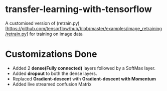 # transfer-learning-with-tensorflow
A customised version of (retrain.py)[https://github.com/tensorflow/hub/blob/master/examples/image_retraining/retrain.py] for training on image data

# Customizations Done
* Added 2 __dense(Fully connected)__ layers followed by a SoftMax layer.
* Added __dropout__ to both the dense layers.
* Replaced __Gradient-descent__ with __Gradient-descent with Momentum__
* Added live streamed confusion Matrix

